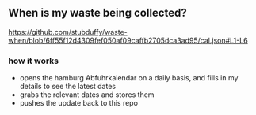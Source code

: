## When is my waste being collected?
  https://github.com/stubduffy/waste-when/blob/6ff55f12d4309fef050af09caffb2705dca3ad95/cal.json#L1-L6
  
  ### how it works
  - opens the hamburg Abfuhrkalendar on a daily basis, and fills in my details to see the latest dates
  - grabs the relevant dates and stores them
  - pushes the update back to this repo
  
